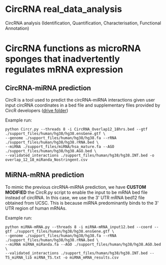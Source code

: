 # CircRNA real_data_analysis
CircRNA analysis (Identification, Quantification, Characterisation, Functional Annotation)

# CircRNA functions as microRNA sponges that inadvertently regulates mRNA expression

## CircRNA-miRNA prediction

CircR is a tool used to predict the circRNA-miRNA interactions given user input circRNA coordinates in a bed file and supplementary files provided by CircR developers ([drive folder](https://drive.google.com/drive/folders/1zJVyzEFAMtvZTTueWRocxXs63jUxsl-U?usp=sharing))

Example run:

```
python Circr.py --threads 8 -i CircRNA_Overlap12_18hrs.bed --gtf ./support_files/human/hg38/hg38.ensGene.gtf \
--genome ./support_files/human/hg38/hg38.fa --rRNA ./support_files/human/hg38/hg38.rRNA.bed \
--miRNA ./support_files/miRNA/hsa_mature.fa --AGO ./support_files/human/hg38/hg38.AGO.bed \
--validated_interactions ./support_files/human/hg38/hg38.INT.bed -o overlap_12_18_miRanda_Nostringent.csv

```

## MiRNA-mRNA prediction

To mimic the previous circRNA-miRNA prediction, we have **CUSTOM MODIFIED** the CircR.py script to enable the input to be mRNA bed file instead of circRNA. In this case, we use the 3' UTR mRNA bed12 file obtained from UCSC. This is because miRNA predominantly binds to the 3' UTR region of human mRNAs.

Example run:

```
python miRNA-mRNA.py --threads 8 -i miRNA-mRNA_input12.bed --coord --gtf ./support_files/human/hg38/hg38.ensGene.gtf \
--genome ./support_files/human/hg38/hg38.fa --rRNA ./support_files/human/hg38/hg38.rRNA.bed \
--miRNA miRNA_miRanda.fa --AGO ./support_files/human/hg38/hg38.AGO.bed \
--validated_interactions ./support_files/human/hg38/hg38.INT.bed --TS_miRNA_lib miRNA_TS.txt -o miRNA_mRNA_results.csv

```
